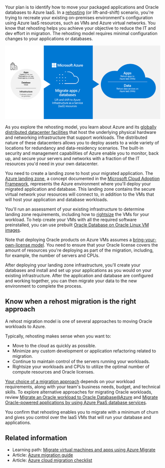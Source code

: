 Your plan is to identify how to move your packaged applications and Oracle databases to Azure IaaS. In a [rehosting](/azure/cloud-adoption-framework/adopt/migrate-or-modernize#migrate-rehost) (or lift-and-shift) scenario, you're trying to recreate your existing on-premises environment's configuration using Azure IaaS resources, such as VMs and Azure virtual networks. You know that rehosting helps you achieve your objective to reduce the IT and dev effort in migration. The rehosting model requires minimal configuration changes to your applications or databases. 

![High-level diagram showing migration process: Rehost apps and database in IaaS.](../media/2-intro-diagram-mod-1.png)

As you explore the rehosting model, you learn about Azure and its [globally distributed datacenter facilities](https://azure.microsoft.com/explore/global-infrastructure/geographies/#overview) that host the underlying physical hardware and networking infrastructure that support workloads. The distributed nature of these datacenters allows you to deploy assets to a wide variety of locations for redundancy and data-residency scenarios. The built-in security and management capabilities of Azure enable you to monitor, back up, and secure your servers and networks with a fraction of the IT resources you'd need in your own datacenter. 

You need to create a landing zone to host your migrated application. The [Azure landing zone](/azure/cloud-adoption-framework/ready/landing-zone/), a concept documented in the [Microsoft Cloud Adoption Framework](/azure/cloud-adoption-framework/overview), represents the Azure environment where you'll deploy your migrated application and database. This landing zone contains the secure virtual network your resources will connect to, in addition to the VMs that will host your application and database workloads. 

You'll run an assessment of your existing infrastructure to determine landing zone requirements, including how to [rightsize](https://azure.microsoft.com/blog/rightsize-to-maximize-your-cloud-investment-with-microsoft-azure/) the VMs for your workload. To help create your VMs with all the required software preinstalled, you can use prebuilt [Oracle Database on Oracle Linux VM images](/azure/virtual-machines/workloads/oracle/oracle-overview#oracle-databases-on-azure-infrastructure). 

Note that deploying Oracle products on Azure VMs assumes a [bring-your-own-license model](/azure/virtual-machines/workloads/oracle/oracle-overview#licensing). You need to ensure that your Oracle license covers the amount of resources you're deploying as part of the migration, including, for example, the number of servers and CPUs.

After deploying your landing zone infrastructure, you'll create your databases and install and set up your applications as you would on your existing infrastructure. After the application and database are configured and working together, you can then migrate your data to the new environment to complete the process.

## Know when a rehost migration is the right approach

A rehost migration model is one of several approaches to moving Oracle workloads to Azure. 

Typically, rehosting makes sense when you want to:

- Move to the cloud as quickly as possible.
- Minimize any custom development or application refactoring related to migration.
- Continue to maintain control of the servers running your workloads.
- Rightsize your workloads and CPUs to utilize the optimal number of compute resources and Oracle licenses.

[Your choice of a migration approach](/azure/cloud-adoption-framework/adopt/migrate-or-modernize) depends on your workload requirements, along with your team's business needs, budget, and technical skills. To explore alternative approaches for migrating Oracle workloads, review [Migrate an Oracle workload to Oracle Database@Azure](/training/modules/migrate-oracle-workload-azure-odaa) and [Migrate Oracle-powered applications by using Azure PaaS database services](/training/modules/migrate-oracle-application-azure-paas). 

You confirm that rehosting enables you to migrate with a minimum of churn and gives you control over the IaaS VMs that will run your database and applications. 

## Related information

- Learning path: [Migrate virtual machines and apps using Azure Migrate](/training/paths/m365-azure-migrate-virtual-machine/)
- Article: [Azure migration guide](/azure/cloud-adoption-framework/migrate/#migrate-overview)
- Article: [Azure cloud migration checklist](/azure/cloud-adoption-framework/migrate/#cloud-migration-checklist)
